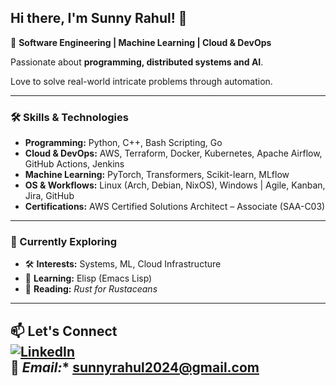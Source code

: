 <!--
**sunnyrahul25/sunnyrahul25** is a ✨ _special_ ✨ repository because its `README.md` (this file) appears on your GitHub profile.
-->

## Hi there, I'm Sunny Rahul! 👋

🚀 **Software Engineering | Machine Learning | Cloud & DevOps**  

Passionate about **programming, distributed systems and AI**.

Love to solve real-world intricate problems through automation.  

---

### 🛠️ Skills & Technologies  
- **Programming:** Python, C++, Bash Scripting, Go  
- **Cloud & DevOps:** AWS, Terraform, Docker, Kubernetes, Apache Airflow, GitHub Actions, Jenkins  
- **Machine Learning:** PyTorch, Transformers, Scikit-learn, MLflow  
- **OS & Workflows:** Linux (Arch, Debian, NixOS), Windows | Agile, Kanban, Jira, GitHub  
- **Certifications:** AWS Certified Solutions Architect – Associate (SAA-C03)  

---

### 🌱 Currently Exploring  
- 🛠 **Interests:** Systems, ML, Cloud Infrastructure  
- 📕 **Learning:** Elisp (Emacs Lisp)  
- 📖 **Reading:** *Rust for Rustaceans*  
---

📫 Let's Connect  
[![LinkedIn](https://img.shields.io/badge/LinkedIn-Connect-blue?style=flat&logo=linkedin)](https://www.linkedin.com/in/sunnyrahul25/)  
📧 *Email:** sunnyrahul2024@gmail.com  
---
